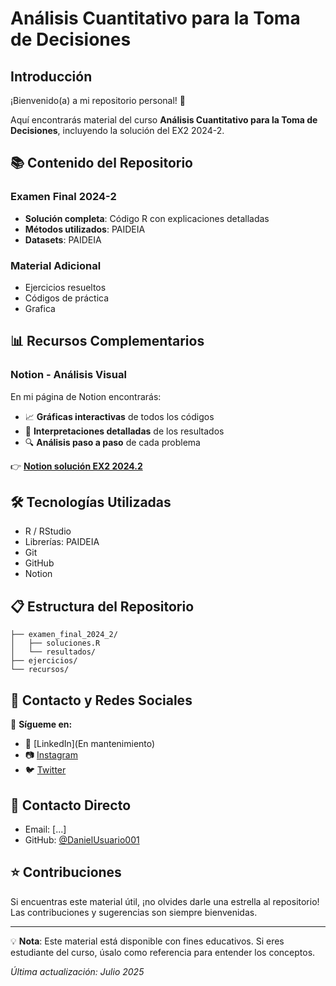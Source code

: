 # Análisis Cuantitativo para la Toma de Decisiones

## Introducción
¡Bienvenido(a) a mi repositorio personal! 👋 

Aquí encontrarás material del curso **Análisis Cuantitativo para la Toma de Decisiones**, incluyendo la solución del EX2 2024-2.

## 📚 Contenido del Repositorio

### Examen Final 2024-2
- **Solución completa**: Código R con explicaciones detalladas
- **Métodos utilizados**: PAIDEIA
- **Datasets**: PAIDEIA

### Material Adicional
- Ejercicios resueltos
- Códigos de práctica
- Grafica

## 📊 Recursos Complementarios

### Notion - Análisis Visual
En mi página de Notion encontrarás:
- 📈 **Gráficas interactivas** de todos los códigos
- 📝 **Interpretaciones detalladas** de los resultados
- 🔍 **Análisis paso a paso** de cada problema

👉 **[Notion solución EX2 2024.2](https://www.notion.so/EX2-2024-2-230a7cfcf1dc80528655ed654419b961?source=copy_link)**

## 🛠️ Tecnologías Utilizadas
- R / RStudio
- Librerías: PAIDEIA
- Git
- GitHub
- Notion

## 📋 Estructura del Repositorio
```
├── examen_final_2024_2/
│   ├── soluciones.R
│   └── resultados/
├── ejercicios/
└── recursos/
```

## 🤝 Contacto y Redes Sociales

📱 **Sígueme en:**
- 💼 [LinkedIn](En mantenimiento)
- 📷 [Instagram](https://www.instagram.com/logdaniel10?utm_source=qr&igsh=cjExajJzZ24za2th)
- 🐦 [Twitter](https://x.com/DanielOpina200)

## 📧 Contacto Directo
- Email: [...]
- GitHub: [@DanielUsuario001](https://github.com/DanielUsuario001)

## ⭐ Contribuciones
Si encuentras este material útil, ¡no olvides darle una estrella al repositorio! 
Las contribuciones y sugerencias son siempre bienvenidas.

---

💡 **Nota**: Este material está disponible con fines educativos. Si eres estudiante del curso, úsalo como referencia para entender los conceptos.

*Última actualización: Julio 2025*
